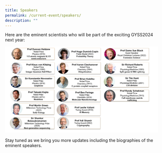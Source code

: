 ```yaml
---
title: Speakers
permalink: /current-event/speakers/
description: ""
---
```

Here are the eminent scientists who will be part of the exciting GYSS2024 next year:

![](/images/GYSS%202024/speakers%20(sep%20update).png)

Stay tuned as we bring you more updates including the biographies of the eminent speakers.